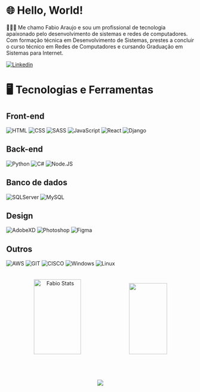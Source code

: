# 🌐 Hello, World!

👨🏻‍💻 Me chamo Fabio Araujo e sou um profissional de tecnologia apaixonado pelo desenvolvimento de sistemas e redes de computadores. Com formação técnica em Desenvolvimento de Sistemas, prestes a concluir o curso técnico em Redes de Computadores e cursando Graduação em Sistemas para Internet.

[![Linkedin](https://img.shields.io/badge/LinkedIn-0077B5?style=for-the-badge&logo=linkedin&logoColor=white)](https://www.linkedin.com/in/fabio-araujo-silva-084758190/)

<h1></h1>

 # 🖥️ Tecnologias e Ferramentas

 ## Front-end

<div style="display: inline_block">
<img align="align" alt="HTML" src="https://img.shields.io/badge/HTML5-E34F26?style=for-the-badge&logo=html5&logoColor=white"/>
<img align="align" alt="CSS" src="https://img.shields.io/badge/CSS3-1572B6?style=for-the-badge&logo=css3&logoColor=white"/>
 <img align="align" alt="SASS" src="https://img.shields.io/badge/SASS-hotpink.svg?style=for-the-badge&logo=SASS&logoColor=white"/>
<img align="align" alt="JavaScript" src="https://img.shields.io/badge/JavaScript-F7DF1E?style=for-the-badge&logo=javascript&logoColor=black"/>
<img align="align" alt="React" src="https://img.shields.io/badge/react-%2320232a.svg?style=for-the-badge&logo=react&logoColor=%2361DAFB"/>
<img align="align" alt="Django" src="https://img.shields.io/badge/django-%23092E20.svg?style=for-the-badge&logo=django&logoColor=white"/>

 ## Back-end
 
<img align="align" alt="Python" src="https://img.shields.io/badge/Python-14354C?style=for-the-badge&logo=python&logoColor=white"/>
<img align="align" alt="C#" src="https://img.shields.io/badge/c%23-%23239120.svg?style=for-the-badge&logo=c-sharp&logoColor=white"/>
<img align="align" alt="Node.JS" src="https://img.shields.io/badge/node.js-6DA55F?style=for-the-badge&logo=node.js&logoColor=white"/>

## Banco de dados

<img align="align" alt="SQLServer" src="https://img.shields.io/badge/Microsoft%20SQL%20Server-CC2927?style=for-the-badge&logo=microsoft%20sql%20server&logoColor=white"/>
<img align="align" alt="MySQL" src="https://img.shields.io/badge/mysql-%2300f.svg?style=for-the-badge&logo=mysql&logoColor=white"/>

## Design

<img align="align" alt="AdobeXD" src="https://img.shields.io/badge/Adobe%20XD-470137?style=for-the-badge&logo=Adobe%20XD&logoColor=#FF61F6"/>
<img align="align" alt="Photoshop" src="https://img.shields.io/badge/adobe%20photoshop-%2331A8FF.svg?style=for-the-badge&logo=adobe%20photoshop&logoColor=white"/>
<img align="align" alt="Figma" src="https://img.shields.io/badge/figma-%23F24E1E.svg?style=for-the-badge&logo=figma&logoColor=white"/>

## Outros

<img align="align" alt="AWS" src="https://img.shields.io/badge/AWS-%23FF9900.svg?style=for-the-badge&logo=amazon-aws&logoColor=white"/>
<img align="align" alt="GIT" src="https://img.shields.io/badge/Git-E34F26?style=for-the-badge&logo=git&logoColor=white"/>
<img align="align" alt="CISCO" src="https://img.shields.io/badge/cisco-%23049fd9.svg?style=for-the-badge&logo=cisco&logoColor=black"/>
<img align="align" alt="Windows" src="https://img.shields.io/badge/Windows-0078D6?style=for-the-badge&logo=windows&logoColor=white"/>
<img align="align" alt="Linux" src="https://img.shields.io/badge/Linux-FCC624?style=for-the-badge&logo=linux&logoColor=black"/>


<br/>
<br/>
<br/>

<div align="center">  
  <img width="50%" height="200px" src="https://github-readme-stats.vercel.app/api?username=araujofa&show_icons=true&count_private=true&hide_border=true&title_color=ff91a4&icon_color=ff91a4&text_color=c9d1d9&bg_color=0d1117" alt="Fabio Stats" /> 
  <img width="45%" height="190px" src="https://github-readme-stats.vercel.app/api/top-langs/?username=araujofa&layout=compact&hide_border=true&title_color=ff91a4&text_color=ff91a4&bg_color=0d1117" />
</div>

<br/>
<br/>
<br/>


<p align="center">
  <img src="https://capsule-render.vercel.app/api?type=waving&color=gradient&height=65&section=footer"/>
</p>

